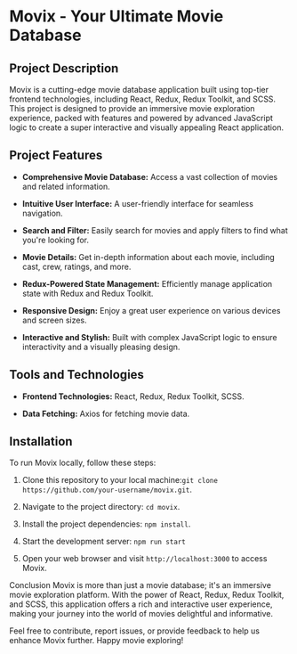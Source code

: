 # Movix - Your Ultimate Movie Database

## Project Description

Movix is a cutting-edge movie database application built using top-tier frontend technologies, including React, Redux, Redux Toolkit, and SCSS. This project is designed to provide an immersive movie exploration experience, packed with features and powered by advanced JavaScript logic to create a super interactive and visually appealing React application.

## Project Features

-   **Comprehensive Movie Database:** Access a vast collection of movies and related information.

-   **Intuitive User Interface:** A user-friendly interface for seamless navigation.

-   **Search and Filter:** Easily search for movies and apply filters to find what you're looking for.

-   **Movie Details:** Get in-depth information about each movie, including cast, crew, ratings, and more.

-   **Redux-Powered State Management:** Efficiently manage application state with Redux and Redux Toolkit.

-   **Responsive Design:** Enjoy a great user experience on various devices and screen sizes.

-   **Interactive and Stylish:** Built with complex JavaScript logic to ensure interactivity and a visually pleasing design.

## Tools and Technologies

-   **Frontend Technologies:** React, Redux, Redux Toolkit, SCSS.

-   **Data Fetching:** Axios for fetching movie data.

## Installation

To run Movix locally, follow these steps:

1. Clone this repository to your local machine:`git clone https://github.com/your-username/movix.git`.

2. Navigate to the project directory: `cd movix`.

3. Install the project dependencies: `npm install`.

4. Start the development server: `npm run start`

5. Open your web browser and visit `http://localhost:3000` to access Movix.

Conclusion
Movix is more than just a movie database; it's an immersive movie exploration platform. With the power of React, Redux, Redux Toolkit, and SCSS, this application offers a rich and interactive user experience, making your journey into the world of movies delightful and informative.

Feel free to contribute, report issues, or provide feedback to help us enhance Movix further. Happy movie exploring!
